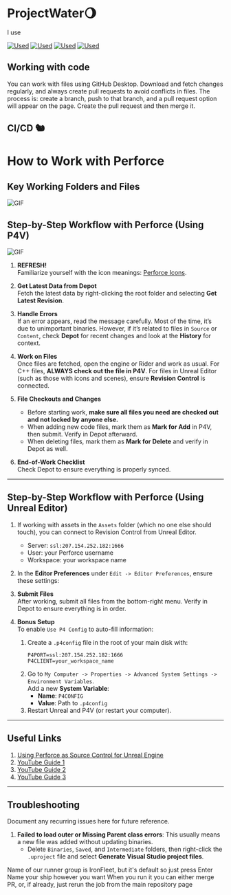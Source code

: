 # ProjectWater🌖
I use

[![Used](https://skillicons.dev/icons?i=unreal)](https://www.unrealengine.com/en-US)
[![Used](https://skillicons.dev/icons?i=cpp)](https://dev.epicgames.com/documentation/en-us/unreal-engine/unreal-engine-programming-and-scripting)
[![Used](https://skillicons.dev/icons?i=rider)](https://www.jetbrains.com/lp/rider-unreal/)
[![Used](https://skillicons.dev/icons?i=discord)](https://discord.gg/VctsYqtd)

## Working with code
You can work with files using GitHub Desktop. Download and fetch changes regularly, and always create pull requests to avoid conflicts in files. The process is: create a branch, push to that branch, and a pull request option will appear on the page. Create the pull request and then merge it.

## CI/CD 🐿️
# How to Work with Perforce

## Key Working Folders and Files

![GIF](https://media0.giphy.com/media/W8ndsoHqSCGBUzHb4a/giphy.gif?cid=7941fdc6fwc5973n3tte3j2p6l60a38n2ngzae8ly34xqko7&ep=v1_gifs_search&rid=giphy.gif&ct=g)

## Step-by-Step Workflow with Perforce (Using P4V)

![GIF](https://media3.giphy.com/media/b6iVj3IM54Abm/giphy.gif?cid=7941fdc6xn9wek6k7644itnid0tu4lbvc3bkk74p3hh2rufa&ep=v1_gifs_search&rid=giphy.gif&ct=g)

1. **REFRESH!**  
   Familiarize yourself with the icon meanings: [Perforce Icons](https://www.perforce.com/manuals/p4v/Content/P4V/using.icons.html).

2. **Get Latest Data from Depot**  
   Fetch the latest data by right-clicking the root folder and selecting **Get Latest Revision**.
3. **Handle Errors**  
   If an error appears, read the message carefully. Most of the time, it’s due to unimportant binaries. However, if it’s related to files in `Source` or `Content`, check **Depot** for recent changes and look at the **History** for context.

4. **Work on Files**  
   Once files are fetched, open the engine or Rider and work as usual. For C++ files, **ALWAYS check out the file in P4V**. For files in Unreal Editor (such as those with icons and scenes), ensure **Revision Control** is connected.

5. **File Checkouts and Changes**  
   - Before starting work, **make sure all files you need are checked out and not locked by anyone else.**
   - When adding new code files, mark them as **Mark for Add** in P4V, then submit. Verify in Depot afterward.
   - When deleting files, mark them as **Mark for Delete** and verify in Depot as well.

6. **End-of-Work Checklist**  
   Check Depot to ensure everything is properly synced.

---

## Step-by-Step Workflow with Perforce (Using Unreal Editor)

1. If working with assets in the `Assets` folder (which no one else should touch), you can connect to Revision Control from Unreal Editor.  
   - Server: `ssl:207.154.252.182:1666`
   - User: your Perforce username
   - Workspace: your workspace name

2. In the **Editor Preferences** under `Edit -> Editor Preferences`, ensure these settings:

3. **Submit Files**  
   After working, submit all files from the bottom-right menu. Verify in Depot to ensure everything is in order.

4. **Bonus Setup**  
   To enable `Use P4 Config` to auto-fill information:
   1. Create a `.p4config` file in the root of your main disk with:
      ```
      P4PORT=ssl:207.154.252.182:1666
      P4CLIENT=your_workspace_name
      ```
   2. Go to `My Computer -> Properties -> Advanced System Settings -> Environment Variables`.  
      Add a new **System Variable**:  
      - **Name**: `P4CONFIG`  
      - **Value**: Path to `.p4config`
   3. Restart Unreal and P4V (or restart your computer).

---

## Useful Links

1. [Using Perforce as Source Control for Unreal Engine](https://dev.epicgames.com/documentation/en-us/unreal-engine/using-perforce-as-source-control-for-unreal-engine)
2. [YouTube Guide 1](https://www.youtube.com/watch?v=7PRo8gK6SNM)
3. [YouTube Guide 2](https://www.youtube.com/watch?v=0HlLccLl9oI)
4. [YouTube Guide 3](https://www.youtube.com/watch?v=YKMDdtX-8gM)

---

## Troubleshooting

Document any recurring issues here for future reference.

1. **Failed to load outer or Missing Parent class errors**: This usually means a new file was added without updating binaries.  
   - Delete `Binaries`, `Saved`, and `Intermediate` folders, then right-click the `.uproject` file and select **Generate Visual Studio project files**.


Name of our runner group is IronFleet, but it's default so just press Enter
Name your ship however you want
When you run it you can either merge PR, or, if already, just rerun the job from the main repository page
